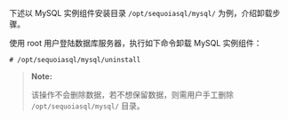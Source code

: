 [^_^]:
    MySQL 实例-卸载

下述以 MySQL 实例组件安装目录 `/opt/sequoiasql/mysql/` 为例，介绍卸载步骤。

使用 root 用户登陆数据库服务器，执行如下命令卸载 MySQL 实例组件：

```lang-bash
# /opt/sequoiasql/mysql/uninstall
```

> **Note:**  
>
> 该操作不会删除数据，若不想保留数据，则需用户手工删除 `/opt/sequoiasql/mysql/` 目录。